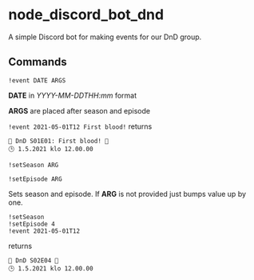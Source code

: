 # node_discord_bot_dnd

A simple Discord bot for making events for our DnD group.

## Commands

`!event DATE ARGS`

**DATE** in _YYYY-MM-DDTHH:mm_ format

**ARGS** are placed after season and episode

`!event 2021-05-01T12 First blood!` returns

```
🎲 DnD S01E01: First blood! 🎲
🕒 1.5.2021 klo 12.00.00
```

`!setSeason ARG`

`!setEpisode ARG`

Sets season and episode. If **ARG** is not provided just bumps value up by one.

```
!setSeason
!setEpisode 4
!event 2021-05-01T12
```

returns

```
🎲 DnD S02E04 🎲
🕒 1.5.2021 klo 12.00.00
```
